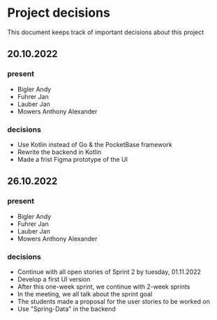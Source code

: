 # Project decisions

This document keeps track of important decisions about this project

## 20.10.2022

### present
- Bigler Andy
- Fuhrer Jan
- Lauber Jan
- Mowers Anthony Alexander

### decisions
- Use Kotlin instead of Go & the PocketBase framework
- Rewrite the backend in Kotlin
- Made a frist Figma prototype of the UI


## 26.10.2022

### present
- Bigler Andy
- Fuhrer Jan
- Lauber Jan
- Mowers Anthony Alexander

### decisions
- Continue with all open stories of Sprint 2 by tuesday, 01.11.2022
- Develop a first UI version
- After this one-week sprint, we continue with 2-week sprints
- In the meeting, we all talk about the sprint goal
- The students made a proposal for the user stories to be worked on
- Use "Spring-Data" in the backend
